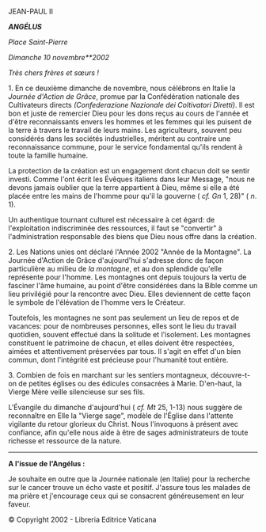 JEAN-PAUL II

***ANGÉLUS***

*Place Saint-Pierre*

*Dimanche 10 novembre**2002*

*Très chers frères et sœurs !*

1\. En ce deuxième dimanche de novembre, nous célébrons en Italie la *Journée d'Action de Grâce*, promue par la Confédération nationale des Cultivateurs directs *(Confederazione Nazionale dei Coltivatori Diretti)*. Il est bon et juste de remercier Dieu pour les dons reçus au cours de l'année et d'être reconnaissants envers les hommes et les femmes qui les puisent de la terre à travers le travail de leurs mains. Les agriculteurs, souvent peu considérés dans les sociétés industrielles, méritent au contraire une reconnaissance commune, pour le service fondamental qu'ils rendent à toute la famille humaine.

La protection de la création est un engagement dont chacun doit se sentir investi. Comme l'ont écrit les Évêques italiens dans leur Message, "nous ne devons jamais oublier que la terre appartient à Dieu, même si elle a été placée entre les mains de l'homme pour qu'il la gouverne ( *cf. Gn* 1, 28)" ( *n*. 1).

Un authentique tournant culturel est nécessaire à cet égard: de l'exploitation indiscriminée des ressources, il faut se "convertir" à l'administration responsable des biens que Dieu nous offre dans la création.

2\. Les Nations unies ont déclaré l'Année 2002 "Année de la Montagne". La Journée d'Action de Grâce d'aujourd'hui s'adresse donc de façon particulière au milieu de *la montagne*, et au don splendide qu'elle représente pour l'homme. Les montagnes ont depuis toujours la vertu de fasciner l'âme humaine, au point d'être considérées dans la Bible comme un lieu privilégié pour la rencontre avec Dieu. Elles deviennent de cette façon le symbole de l'élévation de l'homme vers le Créateur.

Toutefois, les montagnes ne sont pas seulement un lieu de repos et de vacances: pour de nombreuses personnes, elles sont le lieu du travail quotidien, souvent effectué dans la solitude et l'isolement. Les montagnes constituent le patrimoine de chacun, et elles doivent être respectées, aimées et attentivement préservées par tous. Il s'agit en effet d'un bien commun, dont l'intégrité est précieuse pour l'humanité tout entière.

3\. Combien de fois en marchant sur les sentiers montagneux, découvre-t-on de petites églises ou des édicules consacrées à Marie. D'en-haut, la Vierge Mère veille silencieuse sur ses fils.

L'Évangile du dimanche d'aujourd'hui ( *cf. Mt* 25, 1-13) nous suggère de reconnaître en Elle la "Vierge sage", modèle de l'Église dans l'attente vigilante du retour glorieux du Christ. Nous l'invoquons à présent avec confiance, afin qu'elle nous aide à être de sages administrateurs de toute richesse et ressource de la nature.

** * **

**A l'issue de l'Angélus :**

Je souhaite en outre que la Journée nationale (en Italie) pour la recherche sur le cancer trouve un écho vaste et positif. J'assure tous les malades de ma prière et j'encourage ceux qui se consacrent généreusement en leur faveur.

© Copyright 2002 - Libreria Editrice Vaticana